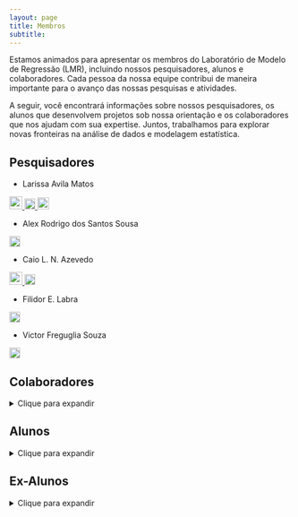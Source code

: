 ```yaml
---
layout: page
title: Membros
subtitle:
---
```


Estamos animados para apresentar os membros do Laboratório de Modelo de Regressão (LMR), incluindo nossos pesquisadores, alunos e colaboradores. Cada pessoa da nossa equipe contribui de maneira importante para o avanço das nossas pesquisas e atividades.

A seguir, você encontrará informações sobre nossos pesquisadores, os alunos que desenvolvem projetos sob nossa orientação e os colaboradores que nos ajudam com sua expertise. Juntos, trabalhamos para explorar novas fronteiras na análise de dados e modelagem estatística.


## Pesquisadores

- Larissa Avila Matos &nbsp;
<a href="https://larissamatos.github.io/">
  <img src="/assets/img/website.png" alt="" width="23"/>
</a>
<a href="http://lattes.cnpq.br/6330766834005870">
  <img src="/assets/img/lattes.png" alt="" width="19"/>
</a>
<a href="https://scholar.google.com.br/citations?hl=en&user=lSCYxF0AAAAJ">
  <img src="/assets/img/gscholar1.png" alt="" width="21"/>
</a>

- Alex Rodrigo dos Santos Sousa &nbsp;
<a href="http://lattes.cnpq.br/6521094728394053">
  <img src="/assets/img/lattes.png" alt="" width="19"/>
</a>

- Caio L. N. Azevedo &nbsp;
<a href="https://www.ime.unicamp.br/~cnaber/">
  <img src="/assets/img/website.png" alt="" width="23"/>
</a>
<a href="http://lattes.cnpq.br/0856524274837137">
  <img src="/assets/img/lattes.png" alt="" width="19"/>
</a>

- Filidor E. Labra &nbsp;
<a href="http://lattes.cnpq.br/2684306148446558">
  <img src="/assets/img/lattes.png" alt="" width="19"/>
</a>

- Victor Freguglia Souza &nbsp;
<a href="http://lattes.cnpq.br/6306080581906246">
  <img src="/assets/img/lattes.png" alt="" width="19"/>
</a>


## Colaboradores
<details>
  <summary>Clique para expandir</summary>
  <ul>
    <li> Internacionais</li>  
    <ul>
      <li> Prof. Christian Eduardo Galarza Morales, ESPOL Polytechnic University - Escuela Superior Politécnica del Litoral, ESPOL - Facultad de Ciencias Naturales y Matemáticas, FCNM </li>
      <li> Prof. Dipak K. Dey, Department of Statistics, University of Connecticut - UCONN, USA </li>
      <li> Profa. Fernanda Lang Schumacher, College of Public Health - Division of Biostatistics, The Ohio State University, Columbus, Ohio/EUA </li>
      <li> Prof. Manuel Galea,  Departamento de Estadística, Pontificia Universidad Católica de Chile, Santiago, Chile</li>
      <li> Prof. Mauricio Castro Cepero, Departamento de Estadística, Pontificia Universidad Católica de Chile, Santiago, Chile </li>
      <li> Prof. Narayanaswamy Balakrishnan, Department of Mathematics and Statistics, McMaster University, Canada. </li>
      <li> Prof. Ming-Hui Chen, Department of Statistics, University of Connecticut - UCONN, USA </li>  
      <li> Prof. Víctor Hugo Lachos Dávila, Department of Statistics, University of Connecticut - UCONN, USA </li>  
    </ul>
    <li> Nacionais</li>  
    <ul>    
      <li> Profa. Camila Borelli Zeller, Departamento de Estatística, Universidade Federal de Juiz de Fora - UFJF </li>
      <li> Prof. Celso Rômulo Barbosa Cabral, Departamento de Estatística, Universidade Federal do Amazonas - UFAM </li>
      <li> Prof. Jorge Luis G. Bazán, Departamento de Matemática Aplicada e Estatística, Universidade de São Paulo - ICMC/USP </li>
      <li> Prof. Juvêncio S. Nobre, Departamento de Estatística e Matemática Aplicada, Universidade Federal do Ceara - UFC </li>
      <li> Prof. Marcos Oliveira Prates, Departamento de Estatística, Universidade Federal de Minas Gerais - UFMG </li>
    </ul>
  </ul>
</details>

## Alunos
<details>
  <summary>Clique para expandir</summary>
  <ul>
    <li> Amanda Merian Freitas Mendes <a href="http://lattes.cnpq.br/6054083310993609">
      <img src="/assets/img/lattes.png" alt="" width="16"/>
    </a> <a href="https://www.linkedin.com/in/amanda-merian-freitas-mendes-72508b284/">
      <img src="/assets/img/linkedin.jpeg" alt="" width="18"/>
    </a> </li>
    <li> Áurea Fonseca Lopes Galindo <a href="http://lattes.cnpq.br/7667588501852147">
      <img src="/assets/img/lattes.png" alt="" width="16"/>
    </a> <a href="https://www.linkedin.com/in/áurea-fonseca-244a791ab/">
      <img src="/assets/img/linkedin.jpeg" alt="" width="18"/>
    </a> </li>
    <li> Carina Brunehilde Pinto da Silva <a href="http://lattes.cnpq.br/9278324365724459">
      <img src="/assets/img/lattes.png" alt="" width="16"/>
    </a> </li>
    <li> João Victor Bastos de Freitas <a href="http://lattes.cnpq.br/9670482171354483">
      <img src="/assets/img/lattes.png" alt="" width="16"/>
    </a> </li>
    <li> Katherine Andreina Loor Valeriano <a href="http://lattes.cnpq.br/8992394367424165">
      <img src="/assets/img/lattes.png" alt="" width="16"/>
    </a> </li>
    <li> Keyliane Travassos de Castro <a href="http://lattes.cnpq.br/3118772117815080">
      <img src="/assets/img/lattes.png" alt="" width="16"/>
    </a> <a href="https://www.linkedin.com/in/keyliane-travassos-588114a0/">
      <img src="/assets/img/linkedin.jpeg" alt="" width="18"/>
    </a> </li>
    <li> Francisco Hildemar Calixto de Alencar <a href="http://lattes.cnpq.br/0442780507213647">
      <img src="/assets/img/lattes.png" alt="" width="16"/>
    </a> </li>
    <li> Matheus Oliveira de Castro <a href="http://lattes.cnpq.br/8557175057873217">
      <img src="/assets/img/lattes.png" alt="" width="16"/>
    </a> <a href="https://www.linkedin.com/in/matheus-castro-78a15594/">
      <img src="/assets/img/linkedin.jpeg" alt="" width="18"/>
    </a> </li>
    <li> Robinson Ortega Meza <a href="http://lattes.cnpq.br/9282485143409166">
      <img src="/assets/img/lattes.png" alt="" width="16"/>
    </a> <a href="https://www.linkedin.com/in/robinson-ortega-meza-0a481587/">
      <img src="/assets/img/linkedin.jpeg" alt="" width="18"/>
    </a> </li>
  </ul>
</details>

## Ex-Alunos
<details>
  <summary>Clique para expandir</summary>
  <ul>
    <li> Andreson Almeida Azevedo <a href="http://lattes.cnpq.br/8921663875534508">
      <img src="/assets/img/lattes.png" alt="" width="16"/>
    </a> <a href="https://www.linkedin.com/in/andreson-azevedo/">
      <img src="/assets/img/linkedin.jpeg" alt="" width="18"/>
    </a> </li>  
    <li> Christian Eduardo Galarza Morales <a href="http://lattes.cnpq.br/1340975521059252">
      <img src="/assets/img/lattes.png" alt="" width="16"/>
    </a> <a href="https://www.linkedin.com/in/cgalarza88/">
      <img src="/assets/img/linkedin.jpeg" alt="" width="18"/>
    </a> </li>
    <li> David Esteban Sanchez Vega <a href="http://lattes.cnpq.br/8915785499314966">
      <img src="/assets/img/lattes.png" alt="" width="16"/>
    </a> <a href="https://www.linkedin.com/in/david-esteban-sánchez-vega-751b9b16b/">
      <img src="/assets/img/linkedin.jpeg" alt="" width="18"/>
    </a> </li>
    <li> Fernanda Lang Schumacher <a href="http://lattes.cnpq.br/8132149083320545">
      <img src="/assets/img/lattes.png" alt="" width="16"/>
    </a> <a href="https://www.linkedin.com/in/fernanda-lang-schumacher-18123775/">
      <img src="/assets/img/linkedin.jpeg" alt="" width="18"/>
    </a> </li>
    <li> Jose Alejandro Ordoñez <a href="http://lattes.cnpq.br/7635604449274955">
      <img src="/assets/img/lattes.png" alt="" width="16"/>
    </a> <a href="https://www.linkedin.com/in/josé-alejandro-ordoñez-797771174/">
      <img src="/assets/img/linkedin.jpeg" alt="" width="18"/>
    </a> </li>
    <li> Letícia Bettine Infante <a href="http://lattes.cnpq.br/7158806142046600">
      <img src="/assets/img/lattes.png" alt="" width="16"/>
    </a> <a href="https://www.linkedin.com/in/leticia-bettini-infante-a026a6190/">
      <img src="/assets/img/linkedin.jpeg" alt="" width="18"/>
    </a> </li>
    <li> Marcela Nuñez Lemus <a href="http://lattes.cnpq.br/5012340622923104">
      <img src="/assets/img/lattes.png" alt="" width="16"/>
    </a> </li>
    <li> Thalita do Bem Mattos <a href="http://lattes.cnpq.br/9500569794852267">
      <img src="/assets/img/lattes.png" alt="" width="16"/>
    </a>  <a href="https://www.linkedin.com/in/thalitadobem/">
      <img src="/assets/img/linkedin.jpeg" alt="" width="18"/>
    </a> </li>
    <li> Vitor Macedo Rocha <a href="http://lattes.cnpq.br/7749317090142178">
      <img src="/assets/img/lattes.png" alt="" width="16"/>
    </a> <a href="https://www.linkedin.com/in/vitor-macedo-rocha-9bb50818a/">
      <img src="/assets/img/linkedin.jpeg" alt="" width="18"/>
    </a> </li>
  </ul>
</details>
